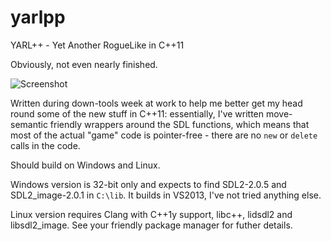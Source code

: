 # yarlpp
YARL++ - Yet Another RogueLike in C++11

Obviously, not even nearly finished.

![Screenshot](https://raw.githubusercontent.com/cawhitworth/yarlpp/master/images/screenshot.png)

Written during down-tools week at work to help me better get my head round some
of the new stuff in C++11: essentially, I've written move-semantic friendly
wrappers around the SDL functions, which means that most of the actual "game"
code is pointer-free - there are no `new` or `delete` calls in the code.

Should build on Windows and Linux.

Windows version is 32-bit only and expects to find SDL2-2.0.5 and
SDL2_image-2.0.1 in ````C:\lib````. It builds in VS2013, I've not tried
anything else.

Linux version requires Clang with C++1y support, libc++, lidsdl2 and
libsdl2_image. See your friendly package manager for futher details.
